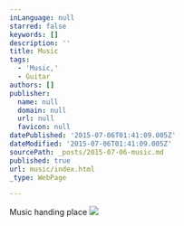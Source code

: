 ```yaml
---
inLanguage: null
starred: false
keywords: []
description: ''
title: Music
tags:
  - 'Music,'
  - Guitar
authors: []
publisher:
  name: null
  domain: null
  url: null
  favicon: null
datePublished: '2015-07-06T01:41:09.005Z'
dateModified: '2015-07-06T01:41:09.005Z'
sourcePath: _posts/2015-07-06-music.md
published: true
url: music/index.html
_type: WebPage

---
```

Music handing place
![](https://the-grid-user-content.s3-us-west-2.amazonaws.com/d66b951c-b1b1-4ece-92e9-f84efd81ee99.JPG)